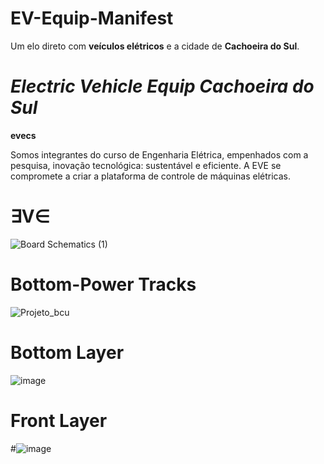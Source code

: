# EV-Equip-Manifest
 Um elo direto com  **veículos elétricos** e a cidade de **Cachoeira do Sul**.


               
#       *Electric Vehicle Equip Cachoeira do Sul*
  **evecs**

                 

  Somos integrantes do curso de Engenharia Elétrica, empenhados com a pesquisa, inovação tecnológica: sustentável e eficiente. 
    A EVE se compromete a criar a plataforma de controle de máquinas elétricas.
#
#
# ∃V∈

![Board Schematics (1)](https://github.com/user-attachments/assets/dd474ebd-bbbc-4bab-baa7-e1165861f318)
#
#
# Bottom-Power Tracks
![Projeto_bcu](https://github.com/user-attachments/assets/eb7e984d-7024-49a4-9ead-f2790bfa47ea)
#
#
# Bottom Layer 
![image](https://github.com/user-attachments/assets/6e19b31a-0cf2-4a25-b3ca-16a4b402e40a)
#
#
# Front Layer
#![image](https://github.com/user-attachments/assets/14472d1a-d16f-4813-b3a5-60358b580400)

